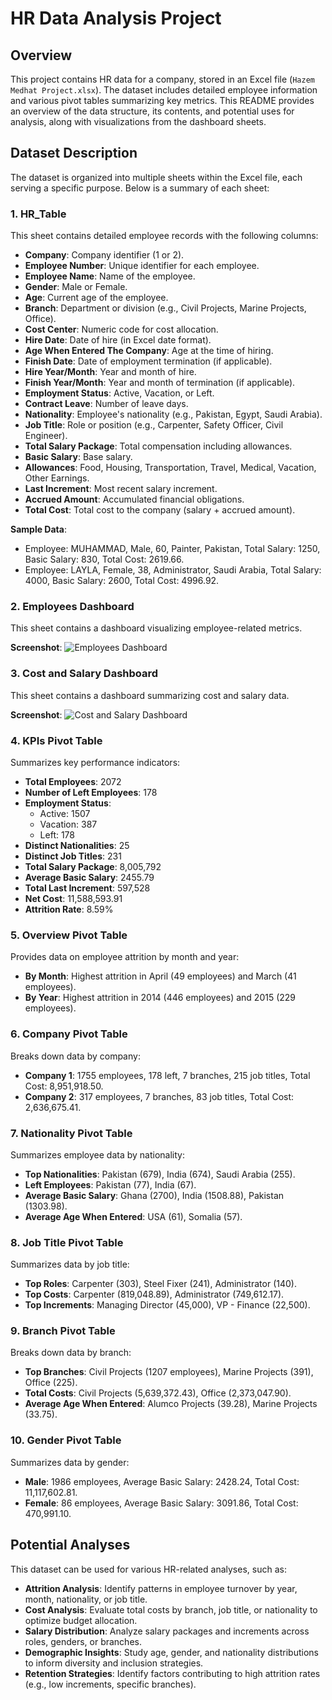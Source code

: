 # HR Data Analysis Project

## Overview
This project contains HR data for a company, stored in an Excel file (`Hazem Medhat Project.xlsx`). The dataset includes detailed employee information and various pivot tables summarizing key metrics. This README provides an overview of the data structure, its contents, and potential uses for analysis, along with visualizations from the dashboard sheets.

## Dataset Description
The dataset is organized into multiple sheets within the Excel file, each serving a specific purpose. Below is a summary of each sheet:

### 1. HR_Table
This sheet contains detailed employee records with the following columns:
- **Company**: Company identifier (1 or 2).
- **Employee Number**: Unique identifier for each employee.
- **Employee Name**: Name of the employee.
- **Gender**: Male or Female.
- **Age**: Current age of the employee.
- **Branch**: Department or division (e.g., Civil Projects, Marine Projects, Office).
- **Cost Center**: Numeric code for cost allocation.
- **Hire Date**: Date of hire (in Excel date format).
- **Age When Entered The Company**: Age at the time of hiring.
- **Finish Date**: Date of employment termination (if applicable).
- **Hire Year/Month**: Year and month of hire.
- **Finish Year/Month**: Year and month of termination (if applicable).
- **Employment Status**: Active, Vacation, or Left.
- **Contract Leave**: Number of leave days.
- **Nationality**: Employee's nationality (e.g., Pakistan, Egypt, Saudi Arabia).
- **Job Title**: Role or position (e.g., Carpenter, Safety Officer, Civil Engineer).
- **Total Salary Package**: Total compensation including allowances.
- **Basic Salary**: Base salary.
- **Allowances**: Food, Housing, Transportation, Travel, Medical, Vacation, Other Earnings.
- **Last Increment**: Most recent salary increment.
- **Accrued Amount**: Accumulated financial obligations.
- **Total Cost**: Total cost to the company (salary + accrued amount).

**Sample Data**:
- Employee: MUHAMMAD, Male, 60, Painter, Pakistan, Total Salary: 1250, Basic Salary: 830, Total Cost: 2619.66.
- Employee: LAYLA, Female, 38, Administrator, Saudi Arabia, Total Salary: 4000, Basic Salary: 2600, Total Cost: 4996.92.

### 2. Employees Dashboard
This sheet contains a dashboard visualizing employee-related metrics.

**Screenshot**:
![Employees Dashboard](images/employees_dashboard.png)

### 3. Cost and Salary Dashboard
This sheet contains a dashboard summarizing cost and salary data.

**Screenshot**:
![Cost and Salary Dashboard](images/cost_salary_dashboard.png)

### 4. KPIs Pivot Table
Summarizes key performance indicators:
- **Total Employees**: 2072
- **Number of Left Employees**: 178
- **Employment Status**:
  - Active: 1507
  - Vacation: 387
  - Left: 178
- **Distinct Nationalities**: 25
- **Distinct Job Titles**: 231
- **Total Salary Package**: 8,005,792
- **Average Basic Salary**: 2455.79
- **Total Last Increment**: 597,528
- **Net Cost**: 11,588,593.91
- **Attrition Rate**: 8.59%

### 5. Overview Pivot Table
Provides data on employee attrition by month and year:
- **By Month**: Highest attrition in April (49 employees) and March (41 employees).
- **By Year**: Highest attrition in 2014 (446 employees) and 2015 (229 employees).

### 6. Company Pivot Table
Breaks down data by company:
- **Company 1**: 1755 employees, 178 left, 7 branches, 215 job titles, Total Cost: 8,951,918.50.
- **Company 2**: 317 employees, 7 branches, 83 job titles, Total Cost: 2,636,675.41.

### 7. Nationality Pivot Table
Summarizes employee data by nationality:
- **Top Nationalities**: Pakistan (679), India (674), Saudi Arabia (255).
- **Left Employees**: Pakistan (77), India (67).
- **Average Basic Salary**: Ghana (2700), India (1508.88), Pakistan (1303.98).
- **Average Age When Entered**: USA (61), Somalia (57).

### 8. Job Title Pivot Table
Summarizes data by job title:
- **Top Roles**: Carpenter (303), Steel Fixer (241), Administrator (140).
- **Top Costs**: Carpenter (819,048.89), Administrator (749,612.17).
- **Top Increments**: Managing Director (45,000), VP - Finance (22,500).

### 9. Branch Pivot Table
Breaks down data by branch:
- **Top Branches**: Civil Projects (1207 employees), Marine Projects (391), Office (225).
- **Total Costs**: Civil Projects (5,639,372.43), Office (2,373,047.90).
- **Average Age When Entered**: Alumco Projects (39.28), Marine Projects (33.75).

### 10. Gender Pivot Table
Summarizes data by gender:
- **Male**: 1986 employees, Average Basic Salary: 2428.24, Total Cost: 11,117,602.81.
- **Female**: 86 employees, Average Basic Salary: 3091.86, Total Cost: 470,991.10.

## Potential Analyses
This dataset can be used for various HR-related analyses, such as:
- **Attrition Analysis**: Identify patterns in employee turnover by year, month, nationality, or job title.
- **Cost Analysis**: Evaluate total costs by branch, job title, or nationality to optimize budget allocation.
- **Salary Distribution**: Analyze salary packages and increments across roles, genders, or branches.
- **Demographic Insights**: Study age, gender, and nationality distributions to inform diversity and inclusion strategies.
- **Retention Strategies**: Identify factors contributing to high attrition rates (e.g., low increments, specific branches).
